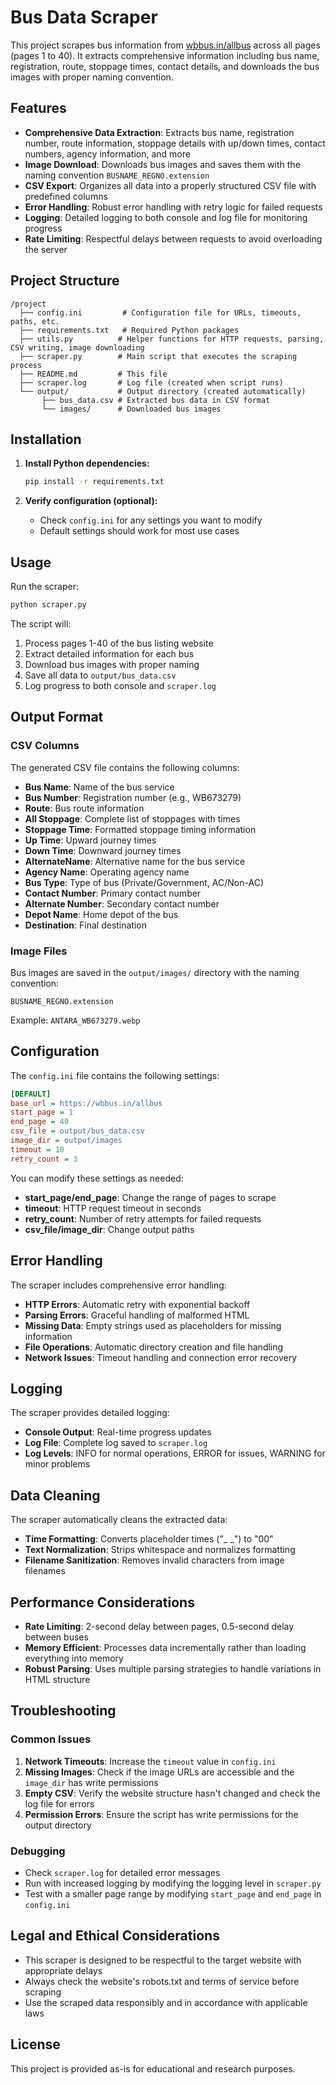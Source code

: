 # Bus Data Scraper

This project scrapes bus information from [wbbus.in/allbus](https://wbbus.in/allbus) across all pages (pages 1 to 40). It extracts comprehensive information including bus name, registration, route, stoppage times, contact details, and downloads the bus images with proper naming convention.

## Features

- **Comprehensive Data Extraction**: Extracts bus name, registration number, route information, stoppage details with up/down times, contact numbers, agency information, and more
- **Image Download**: Downloads bus images and saves them with the naming convention `BUSNAME_REGNO.extension`
- **CSV Export**: Organizes all data into a properly structured CSV file with predefined columns
- **Error Handling**: Robust error handling with retry logic for failed requests
- **Logging**: Detailed logging to both console and log file for monitoring progress
- **Rate Limiting**: Respectful delays between requests to avoid overloading the server

## Project Structure

```
/project
  ├── config.ini         # Configuration file for URLs, timeouts, paths, etc.
  ├── requirements.txt   # Required Python packages
  ├── utils.py          # Helper functions for HTTP requests, parsing, CSV writing, image downloading
  ├── scraper.py        # Main script that executes the scraping process
  ├── README.md         # This file
  ├── scraper.log       # Log file (created when script runs)
  └── output/           # Output directory (created automatically)
       ├── bus_data.csv # Extracted bus data in CSV format
       └── images/      # Downloaded bus images
```

## Installation

1. **Install Python dependencies:**
   ```bash
   pip install -r requirements.txt
   ```

2. **Verify configuration (optional):**
   - Check `config.ini` for any settings you want to modify
   - Default settings should work for most use cases

## Usage

Run the scraper:
```bash
python scraper.py
```

The script will:
1. Process pages 1-40 of the bus listing website
2. Extract detailed information for each bus
3. Download bus images with proper naming
4. Save all data to `output/bus_data.csv`
5. Log progress to both console and `scraper.log`

## Output Format

### CSV Columns
The generated CSV file contains the following columns:
- **Bus Name**: Name of the bus service
- **Bus Number**: Registration number (e.g., WB673279)
- **Route**: Bus route information
- **All Stoppage**: Complete list of stoppages with times
- **Stoppage Time**: Formatted stoppage timing information
- **Up Time**: Upward journey times
- **Down Time**: Downward journey times
- **AlternateName**: Alternative name for the bus service
- **Agency Name**: Operating agency name
- **Bus Type**: Type of bus (Private/Government, AC/Non-AC)
- **Contact Number**: Primary contact number
- **Alternate Number**: Secondary contact number
- **Depot Name**: Home depot of the bus
- **Destination**: Final destination

### Image Files
Bus images are saved in the `output/images/` directory with the naming convention:
```
BUSNAME_REGNO.extension
```
Example: `ANTARA_WB673279.webp`

## Configuration

The `config.ini` file contains the following settings:

```ini
[DEFAULT]
base_url = https://wbbus.in/allbus
start_page = 1
end_page = 40
csv_file = output/bus_data.csv
image_dir = output/images
timeout = 10
retry_count = 3
```

You can modify these settings as needed:
- **start_page/end_page**: Change the range of pages to scrape
- **timeout**: HTTP request timeout in seconds
- **retry_count**: Number of retry attempts for failed requests
- **csv_file/image_dir**: Change output paths

## Error Handling

The scraper includes comprehensive error handling:

- **HTTP Errors**: Automatic retry with exponential backoff
- **Parsing Errors**: Graceful handling of malformed HTML
- **Missing Data**: Empty strings used as placeholders for missing information
- **File Operations**: Automatic directory creation and file handling
- **Network Issues**: Timeout handling and connection error recovery

## Logging

The scraper provides detailed logging:
- **Console Output**: Real-time progress updates
- **Log File**: Complete log saved to `scraper.log`
- **Log Levels**: INFO for normal operations, ERROR for issues, WARNING for minor problems

## Data Cleaning

The scraper automatically cleans the extracted data:
- **Time Formatting**: Converts placeholder times ("_ _") to "00"
- **Text Normalization**: Strips whitespace and normalizes formatting
- **Filename Sanitization**: Removes invalid characters from image filenames

## Performance Considerations

- **Rate Limiting**: 2-second delay between pages, 0.5-second delay between buses
- **Memory Efficient**: Processes data incrementally rather than loading everything into memory
- **Robust Parsing**: Uses multiple parsing strategies to handle variations in HTML structure

## Troubleshooting

### Common Issues

1. **Network Timeouts**: Increase the `timeout` value in `config.ini`
2. **Missing Images**: Check if the image URLs are accessible and the `image_dir` has write permissions
3. **Empty CSV**: Verify the website structure hasn't changed and check the log file for errors
4. **Permission Errors**: Ensure the script has write permissions for the output directory

### Debugging

- Check `scraper.log` for detailed error messages
- Run with increased logging by modifying the logging level in `scraper.py`
- Test with a smaller page range by modifying `start_page` and `end_page` in `config.ini`

## Legal and Ethical Considerations

- This scraper is designed to be respectful to the target website with appropriate delays
- Always check the website's robots.txt and terms of service before scraping
- Use the scraped data responsibly and in accordance with applicable laws

## License

This project is provided as-is for educational and research purposes.
